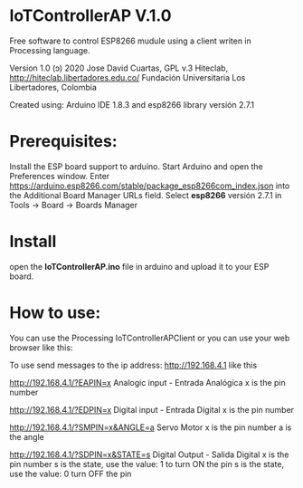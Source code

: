 # IoTControllerAP V.1.0

Free software to control ESP8266 mudule using a client writen in Processing language.

Version 1.0 (ɔ) 2020  Jose David Cuartas, GPL v.3
Hiteclab, http://hiteclab.libertadores.edu.co/
Fundación Universitaria Los Libertadores, Colombia

Created using:
Arduino IDE 1.8.3 and esp8266 library versión 2.7.1

# Prerequisites:

Install the ESP board support to arduino.
Start Arduino and open the Preferences window.
Enter https://arduino.esp8266.com/stable/package_esp8266com_index.json into the Additional Board Manager URLs field.
Select **esp8266** versión 2.7.1  in Tools -> Board -> Boards Manager

# Install

open the **IoTControllerAP.ino** file in arduino and upload it to your ESP board. 

# How to use:

You can use the Processing IoTControllerAPClient or you can use your web browser like this:

To use send messages to the ip address: http://192.168.4.1 like this

http://192.168.4.1/?EAPIN=x 
Analogic input - Entrada Analógica
x is the pin number

http://192.168.4.1/?EDPIN=x
Digital input - Entrada Digital
x is the pin number

http://192.168.4.1/?SMPIN=x&ANGLE=a
Servo Motor
x is the pin number
a is the angle

http://192.168.4.1/?SDPIN=x&STATE=s
Digital Output - Salida Digital
x is the pin number
s is the state, use the value: 1 to turn ON the pin 
s is the state, use the value: 0 turn OFF the pin 

